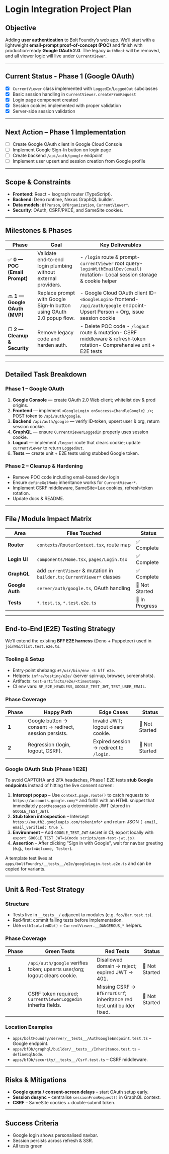 # Login Integration Project Plan

## Objective

Adding **user authentication** to Bolt Foundry’s web app. We’ll start with a
lightweight **email‑prompt proof‑of‑concept (POC)** and finish with
production‑ready **Google OAuth 2.0**. The legacy `AuthRoot` will be removed,
and all viewer logic will live under `CurrentViewer`.

---

## Current Status - Phase 1 (Google OAuth)

- [x] `CurrentViewer` class implemented with `LoggedIn`/`LoggedOut` subclasses
- [x] Basic session handling in `CurrentViewer.createFromRequest`
- [x] Login page component created
- [x] Session cookies implemented with proper validation
- [x] Server-side session validation

---

## Next Action – Phase 1 Implementation

- [ ] Create Google OAuth client in Google Cloud Console
- [ ] Implement Google Sign-In button on login page
- [ ] Create backend `/api/auth/google` endpoint
- [ ] Implement user upsert and session creation from Google profile

---

## Scope & Constraints

- **Frontend**: React + Isograph router (TypeScript).
- **Backend**: Deno runtime, Nexus GraphQL builder.
- **Data models**: `BfPerson`, `BfOrganization`, `CurrentViewer*`.
- **Security**: OAuth, CSRF/PKCE, and SameSite cookies.

---

## Milestones & Phases

| Phase                         | Goal                                                                  | Key Deliverables                                                                                                                  |
| ----------------------------- | --------------------------------------------------------------------- | --------------------------------------------------------------------------------------------------------------------------------- |
| ✅ **0 — POC (Email Prompt)** | Validate end‑to‑end login plumbing without external providers.        | - `/login` route & prompt- `currentViewer` root query- `loginWithEmailDev(email)` mutation- Local session storage & cookie helper |
| 🔜 **1 — Google OAuth (MVP)** | Replace prompt with Google Sign‑In button using OAuth 2.0 popup flow. | - Google Cloud OAuth client ID- `<GoogleLogin>` frontend- `/api/auth/google` endpoint- Upsert Person + Org, issue session cookie  |
| ▢ **2 — Cleanup & Security**  | Remove legacy code and harden auth.                                   | - Delete POC code - `/logout` route & mutation- CSRF middleware & refresh‑token rotation- Comprehensive unit + E2E tests          |

---

## Detailed Task Breakdown

### Phase 1 – Google OAuth

1. **Google Console** — create OAuth 2.0 Web client; whitelist dev & prod
   origins.
2. **Frontend** — implement `<GoogleLogin onSuccess={handleGoogle} />`; POST
   token to `/api/auth/google`.
3. **Backend** `/api/auth/google` — verify ID‑token, upsert user & org, return
   session cookie.
4. **GraphQL** — ensure `CurrentViewerLoggedIn` properly uses session cookie.
5. **Logout** — implement `/logout` route that clears cookie; update
   `currentViewer` to return `LoggedOut`.
6. **Tests** — create unit + E2E tests using stubbed Google token.

### Phase 2 – Cleanup & Hardening

- Remove POC code including email-based dev login
- Ensure `defineGqlNode` inheritance works for `CurrentViewer*`.
- Implement CSRF middleware, SameSite=Lax cookies, refresh‑token rotation.
- Update docs & README.

---

## File / Module Impact Matrix

| Area            | Files Touched                                                            | Status         |
| --------------- | ------------------------------------------------------------------------ | -------------- |
| **Router**      | `contexts/RouterContext.tsx`, route map                                  | ✅ Complete    |
| **Login UI**    | `components/Home.tsx`, `pages/Login.tsx`                                 | ✅ Complete    |
| **GraphQL**     | add `currentViewer` & mutation in `builder.ts`; `CurrentViewer*` classes | ✅ Complete    |
| **Google Auth** | `server/auth/google.ts`, OAuth handling                                  | 🔄 Not Started |
| **Tests**       | `*.test.ts`, `*.test.e2e.ts`                                             | 🔄 In Progress |

---

## End‑to‑End (E2E) Testing Strategy

We’ll extend the existing **BFF E2E harness** (Deno + Puppeteer) used in
`joinWaitlist.test.e2e.ts`.

### Tooling & Setup

- Entry‑point shebang: `#!/usr/bin/env -S bff e2e`.
- Helpers: `infra/testing/e2e/` (server spin‑up, browser, screenshots).
- Artifacts: `test‑artifacts/e2e/<timestamp>`.
- CI env vars: `BF_E2E_HEADLESS`, `GOOGLE_TEST_JWT`, `TEST_USER_EMAIL`.

### Phase Coverage

| Phase | Happy Path                                            | Edge Cases                              | Status         |
| ----- | ----------------------------------------------------- | --------------------------------------- | -------------- |
| **1** | Google button → consent → redirect, session persists. | Invalid JWT; logout clears cookie.      | 🔄 Not Started |
| **2** | Regression (login, logout, CSRF).                     | Expired session → redirect to `/login`. | 🔄 Not Started |

### Google OAuth Stub (Phase 1 E2E)

To avoid CAPTCHA and 2FA headaches, Phase 1 E2E tests **stub Google endpoints**
instead of hitting the live consent screen:

1. **Intercept popup** – Use `context.page.route()` to catch requests to
   `https://accounts.google.com/*` and fulfill with an HTML snippet that
   immediately `postMessage`s a deterministic JWT (stored in `GOOGLE_TEST_JWT`).
2. **Stub token introspection** – Intercept
   `https://oauth2.googleapis.com/tokeninfo*` and return JSON
   `{ email, email_verified: true }`.
3. **Environment** – Add `GOOGLE_TEST_JWT` secret in CI; export locally with
   `export GOOGLE_TEST_JWT=$(node scripts/gen-test-jwt.js)`.
4. **Assertion** – After clicking "Sign in with Google", wait for navbar
   greeting (e.g., `text=Welcome, Tester`).

A template test lives at
`apps/boltFoundry/__tests__/e2e/googleLogin.test.e2e.ts` and can be copied for
variants.

---

## Unit & Red‑Test Strategy

### Structure

- Tests live in `__tests__/` adjacent to modules (e.g. `foo/Bar.test.ts`).
- Red‑first: commit failing tests before implementation.
- Use `withIsolatedDb()` + `CurrentViewer.__DANGEROUS_*` helpers.

### Phase Coverage

| Phase | Green Tests                                                                | Red Tests                                                               | Status         |
| ----- | -------------------------------------------------------------------------- | ----------------------------------------------------------------------- | -------------- |
| **1** | `/api/auth/google` verifies token; upserts user/org; logout clears cookie. | Disallowed domain → reject; expired JWT → 401.                          | 🔄 Not Started |
| **2** | CSRF token required; `CurrentViewerLoggedIn` inherits fields.              | Missing CSRF → `BfErrorCsrf`; inheritance red test until builder fixed. | 🔄 Not Started |

### Location Examples

- `apps/boltFoundry/server/__tests__/AuthGoogleEndpoint.test.ts` – Google
  endpoint.
- `apps/bfDb/graphql/builder/__tests__/Inheritance.test.ts` – `defineGqlNode`.
- `apps/bfDb/security/__tests__/Csrf.test.ts` – CSRF middleware.

---

## Risks & Mitigations

- **Google quota / consent‑screen delays** – start OAuth setup early.
- **Session desync** – centralise `sessionFromRequest()` in GraphQL context.
- **CSRF** – SameSite cookies + double‑submit token.

---

## Success Criteria

- Google login shows personalised navbar.
- Session persists across refresh & SSR.
- All tests green
